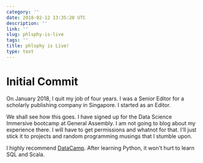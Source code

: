```yaml
---
category: ''
date: 2018-02-12 13:35:20 UTC
description: ''
link: ''
slug: phlsphy-is-live
tags: ''
title: phlsphy is Live!
type: text
---
```


# Initial Commit

On January 2018, I quit my job of four years. I was a Senior Editor for a scholarly publishing company in Singapore. I started as an Editor. 

We shall see how this goes. I have signed up for the Data Science Immersive bootcamp at General Assembly. I am not going to blog about my experience there. I will have to get permissions and whatnot for that. I'll just stick it to projects and random programming musings that I stumble upon. 

I highly recommend [DataCamp](https://www.datacamp.com/). After learning Python, it won't hurt to learn SQL and Scala. 
